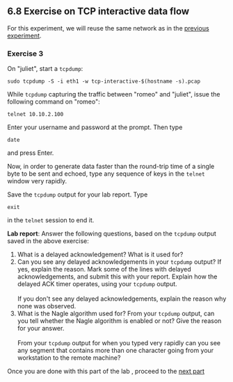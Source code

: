 ## 6.8 Exercise on TCP interactive data flow

For this experiment, we will reuse the same network as in the [previous experiment](el5373-lab6-67.md).

### Exercise 3

On "juliet", start a `tcpdump`:

```
sudo tcpdump -S -i eth1 -w tcp-interactive-$(hostname -s).pcap
```

While `tcpdump` capturing the traffic between "romeo" and "juliet", issue the following command on "romeo":

```
telnet 10.10.2.100
```

Enter your username and password at the prompt. Then type

```
date
```

and press Enter.

Now, in order to generate data faster than the round-trip time of a single byte to be sent and echoed, type any sequence of keys in the `telnet` window very rapidly.

Save the `tcpdump` output for your lab report. Type 

```
exit
```

in the `telnet` session to end it.

**Lab report**: Answer the following questions, based on the `tcpdump` output saved in the above exercise:

1. What is a delayed acknowledgement? What is it used for?
2. Can you see any delayed acknowledgements in your `tcpdump` output? If yes, explain the reason. Mark some of the lines with delayed acknowledgements, and submit this with your report. Explain how the delayed ACK timer operates, using your `tcpdump` output. <br><br> If you don't see any delayed acknowledgements, explain the reason why none was observed.
3. What is the Nagle algorithm used for? From your `tcpdump` output, can you tell whether the Nagle algorithm is enabled or not? Give the reason for your answer. <br><br> From your `tcpdump` output for when you typed very rapidly can you see any segment that contains more than one character going from your workstation to the remote machine?

Once you are done with this part of the lab , proceed to the [next part](el5373-lab6-69.md)
